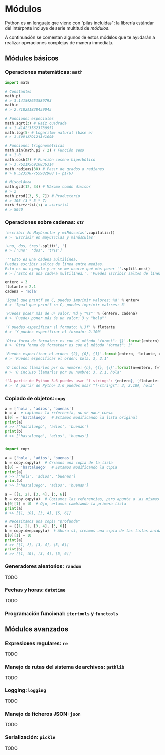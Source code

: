 # Módulos 


Python es un lenguaje que viene con "pilas incluidas": la librería estándar del intérprete incluye de serie multitud de *módulos*.

A continuación se comentan algunos de estos módulos que te ayudarán a realizar operaciones complejas de manera inmediata.

## Módulos básicos


### Operaciones matemáticas: `math`

```python
import math

# Constantes
math.pi
# > 3.141592653589793
math.e
# > 2.718281828459045

# Funciones especiales
math.sqrt(2) # Raíz cuadrada
# > 1.4142135623730951
math.log(5) # Logaritmo natural (base e)
# > 1.6094379124341003

# Funciones trigonométricas
math.sin(math.pi / 2) # Función seno
# > 1.0
math.cosh(2) # Función coseno hiperbólico
# > 3.7621956910836314
math.radians(30) # Pasar de grados a radianes
# > 0.5235987755982988 (~ pi/6)

# Miscelánea
math.gcd(12, 34) # Máximo común divisor
# > 2
math.prod([3, 5, 7]) # Productorio
# > 105 (3 * 5 * 7)
math.factorial(7) # Factorial
# > 5040
```

### Operaciones sobre cadenas: `str`

```python
'escribir En Mayúsuclas y miNúsculas'.capitalize()
# > 'Escribir en mayúsuclas y minúsculas'

'uno, dos, tres'.split(', ')
# > ['uno', 'dos', 'tres']

'''Esto es una cadena multilínea.
Puedes escribir saltos de línea entre medias.
Esto es un ejemplo y no se me ocurre qué más poner'''.splitlines()
# > ['Esto es una cadena multilínea.', 'Puedes escribir saltos de línea entre medias.', 'Esto es un ejemplo y no se me ocurre qué más poner']

entero = 3
flotante = 2.1
cadena = 'hola'

'Igual que printf en C, puedes imprimir valores: %d' % entero
# > 'Igual que printf en C, puedes imprimir valores: 3'

'Puedes poner más de un valor: %d y "%s"' % (entero, cadena)
# > 'Puedes poner más de un valor: 3 y "hola"'

'Y puedes especificar el formato: %.3f' % flotante
# > 'Y puedes especificar el formato: 2.100'

'Otra forma de formatear es con el método "format": {}'.format(entero)
# > 'Otra forma de formatear es con el método "format": 3'

'Puedes especificar el orden: {2}, {0}, {1}'.format(entero, flotante, cadena)
# > 'Puedes especificar el orden: hola, 3, 2.1'

'O incluso llamarlos por su nombre: {n}, {f}, {c}'.format(n=entero, f=flotante, c=cadena)
# > 'O incluso llamarlos por su nombre: 3, 2.1, hola'

f'A partir de Python 3.6 puedes usar "f-strings": {entero}, {flotante:.3f}, {cadena}'
# > 'A partir de Python 3.6 puedes usar "f-strings": 3, 2.100, hola'
```

### Copiado de objetos: `copy`

```python
a = ['hola', 'adios', 'buenas']
b = a  # Copiamos la referencia, NO SE HACE COPIA
b[0] = 'hastaluego'  # Estamos modificando la lista original
print(a)
# >> ['hastaluego', 'adios', 'buenas']
print(b)
# >> ['hastaluego', 'adios', 'buenas']


import copy

a = ['hola', 'adios', 'buenas']
b = copy.copy(a)  # Creamos una copia de la lista
b[0] = 'hastaluego'  # Estamos modificando la copia
print(a)
# >> ['hola', 'adios', 'buenas']
print(b)
# >> ['hastaluego', 'adios', 'buenas']

a = [[1, 2], [3, 4], [5, 6]]
b = copy.copy(a)  # Copiamos las referencias, pero apunta a las mismas listas
b[0][1] = 10  # Ojo, estamos cambiando la primera lista
print(a)
# >> [[1, 10], [3, 4], [5, 6]]

# Necesitamos una copia "profunda"
a = [[1, 2], [3, 4], [5, 6]]
b = copy.deepcopy(a)  # Ahora sí, creamos una copia de las listas anidadas
b[0][1] = 10
print(a)
# >> [[1, 2], [3, 4], [5, 6]]
print(b)
# >> [[1, 10], [3, 4], [5, 6]]
```

### Generadores aleatorios: `random`

TODO

### Fechas y horas: `datetime`

TODO

### Programación funcional: `itertools` y `functools`

## Módulos avanzados

### Expresiones regulares: `re`

TODO

### Manejo de rutas del sistema de archivos: `pathlib`

TODO

### Logging: `logging`

TODO

### Manejo de ficheros JSON: `json`

TODO

### Serialización: `pickle`

TODO
